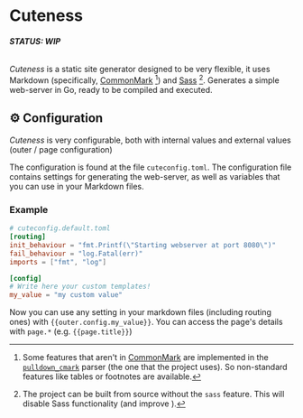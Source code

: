 # Cuteness

###### **STATUS: WIP**

*Cuteness* is a static site generator designed to be very flexible, it uses Markdown (specifically, [CommonMark](https://commonmark.org/) [^1]) and [Sass](https://sass-lang.com/) [^2]. Generates a simple web-server in Go, ready to be compiled and executed.

## ⚙️ Configuration

*Cuteness* is very configurable, both with internal values and external values (outer / page configuration)

The configuration is found at the file `cuteconfig.toml`. The configuration file contains settings for generating the web-server, as well as variables that you can use in your Markdown files.

### Example

```toml
# cuteconfig.default.toml
[routing]
init_behaviour = "fmt.Printf(\"Starting webserver at port 8080\")"
fail_behaviour = "log.Fatal(err)"
imports = ["fmt", "log"]

[config]
# Write here your custom templates!
my_value = "my custom value"
```

Now you can use any setting in your markdown files (including routing ones) with `{{outer.config.my_value}}`. You can access the page's details with `page.*` (e.g. `{{page.title}}`)

[^1]: Some features that aren't in [CommonMark](https://commonmark.org/) are implemented in the [`pulldown_cmark`](https://github.com/raphlinus/pulldown-cmark) parser (the one that the project uses). So non-standard features like tables or footnotes are available.

[^2]: The project can be built from source without the `sass` feature. This will disable Sass functionality (and improve ).
